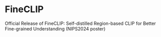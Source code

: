 # FineCLIP
Official Release of FineCLIP: Self-distilled Region-based CLIP for Better Fine-grained Understanding (NIPS2024 poster)
